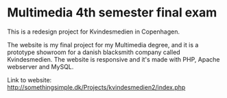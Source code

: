 # Multimedia 4th semester final exam
This is a redesign project for Kvindesmedien in Copenhagen.

The website is my final project for my Multimedia degree, and it is a prototype showroom for a danish blacksmith company called Kvindesmedien.
The website is responsive and it's made with PHP, Apache webserver and MySQL.

Link to website: http://somethingsimple.dk/Projects/kvindesmedien2/index.php

